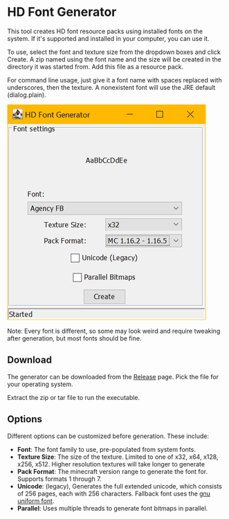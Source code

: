 # HD Font Generator

This tool creates HD font resource packs using installed fonts on the system. If
it's supported and installed in your computer, you can use it.

To use, select the font and texture size from the dropdown boxes and click
Create. A zip named using the font name and the size will be created in the
directory it was started from. Add this file as a resource pack.

For command line usage, just give it a font name with spaces replaced with
underscores, then the texture. A nonexistent font will use the JRE default
(dialog.plain).

![The generator window](docs/generator.png)

Note: Every font is different, so some may look weird and require tweaking after
generation, but most fonts should be fine.

## Download

The generator can be downloaded from the [Release](https://github.com/killjoy1221/HD-Font-Generator/releases/latest)
page. Pick the file for your operating system.

Extract the zip or tar file to run the executable.

## Options

Different options can be customized before generation. These include:

- **Font**: The font family to use, pre-populated from system fonts.
- **Texture Size**: The size of the texture. Limited to one of x32, x64, x128,
  x256, x512. Higher resolution textures will take longer to generate
- **Pack Format**: The minecraft version range to generate the font for.
  Supports formats 1 through 7.
- **Unicode**: (legacy), Generates the full extended unicode, which consists of
  256 pages, each with 256 characters. Fallback font uses the 
  [gnu uniform font](http://unifoundry.com/unifont/).
- **Parallel**: Uses multiple threads to generate font bitmaps in parallel.